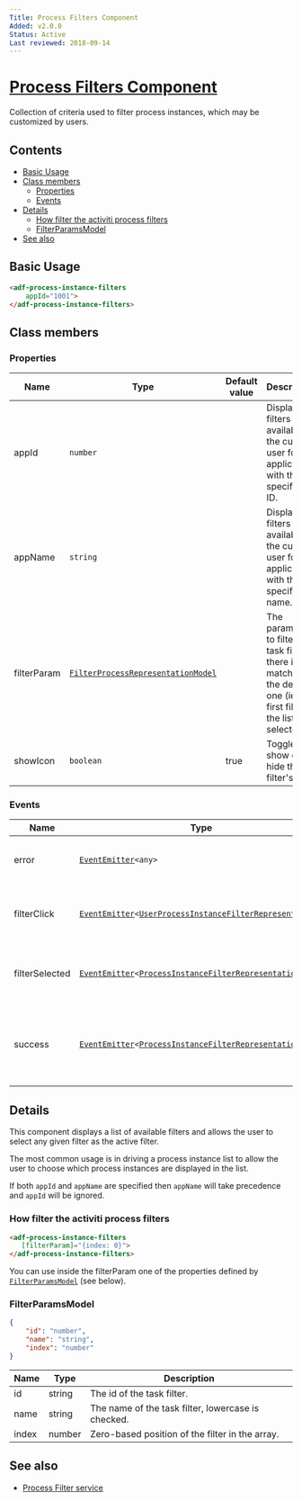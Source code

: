 ```yaml
---
Title: Process Filters Component
Added: v2.0.0
Status: Active
Last reviewed: 2018-09-14
---
```


# [Process Filters Component](../../../lib/process-services/process-list/components/process-filters.component.ts "Defined in process-filters.component.ts")

Collection of criteria used to filter process instances, which may be customized by users.

## Contents

-   [Basic Usage](#basic-usage)
-   [Class members](#class-members)
    -   [Properties](#properties)
    -   [Events](#events)
-   [Details](#details)
    -   [How filter the activiti process filters](#how-filter-the-activiti-process-filters)
    -   [FilterParamsModel](#filterparamsmodel)
-   [See also](#see-also)

## Basic Usage

```html
<adf-process-instance-filters
    appId="1001">
</adf-process-instance-filters>
```

## Class members

### Properties

| Name | Type | Default value | Description |
| ---- | ---- | ------------- | ----------- |
| appId | `number` |  | Display filters available to the current user for the application with the specified ID. |
| appName | `string` |  | Display filters available to the current user for the application with the specified name. |
| filterParam | [`FilterProcessRepresentationModel`](../../../lib/process-services/process-list/models/filter-process.model.ts) |  | The parameters to filter the task filter. If there is no match then the default one (ie, the first filter in the list) is selected. |
| showIcon | `boolean` | true | Toggle to show or hide the filter's icon. |

### Events

| Name | Type | Description |
| ---- | ---- | ----------- |
| error | [`EventEmitter`](https://angular.io/api/core/EventEmitter)`<any>` | Emitted when an error occurs. |
| filterClick | [`EventEmitter`](https://angular.io/api/core/EventEmitter)`<`[`UserProcessInstanceFilterRepresentation`](https://github.com/Alfresco/alfresco-js-api/blob/development/src/api/activiti-rest-api/docs/UserProcessInstanceFilterRepresentation.md)`>` | Emitted when the user selects a filter from the list. |
| filterSelected | [`EventEmitter`](https://angular.io/api/core/EventEmitter)`<`[`ProcessInstanceFilterRepresentation`](https://github.com/Alfresco/alfresco-js-api/blob/development/src/api/activiti-rest-api/docs/ProcessInstanceFilterRepresentation.md)`>` | Emitted when a process filter is selected. |
| success | [`EventEmitter`](https://angular.io/api/core/EventEmitter)`<`[`ProcessInstanceFilterRepresentation`](https://github.com/Alfresco/alfresco-js-api/blob/development/src/api/activiti-rest-api/docs/ProcessInstanceFilterRepresentation.md)`[]>` | Emitted when the list of filters has been successfully loaded from the server. |

## Details

This component displays a list of available filters and allows the user to select any given
filter as the active filter.

The most common usage is in driving a process instance list to allow the user to choose which
process instances are displayed in the list.

If both `appId` and `appName` are specified then `appName` will take precedence and `appId` will be ignored.

### How filter the activiti process filters

```html
<adf-process-instance-filters 
   [filterParam]="{index: 0}">
</adf-process-instance-filters>
```

You can use inside the filterParam one of the properties defined by [`FilterParamsModel`](../../../lib/process-services/task-list/models/filter.model.ts) (see below).

### FilterParamsModel

```json
{
    "id": "number",
    "name": "string",
    "index": "number"
}
```

| Name | Type | Description |
| ---- | ---- | ----------- |
| id | string | The id of the task filter. |
| name | string | The name of the task filter, lowercase is checked. |
| index | number | Zero-based position of the filter in the array. |

## See also

-   [Process Filter service](../services/process-filter.service.md)

